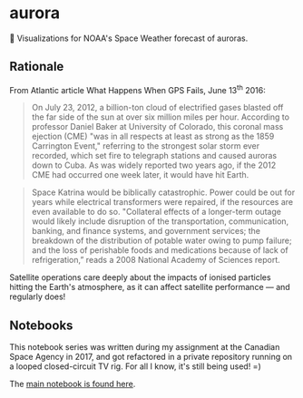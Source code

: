 # aurora
:stars: Visualizations for NOAA's Space Weather forecast of auroras.

## Rationale
From Atlantic article What Happens When GPS Fails, June 13<sup>th</sup> 2016:
>On July 23, 2012, a billion-ton cloud of electrified gases blasted off the far side of the sun at over six million miles per hour. According to professor Daniel Baker at University of Colorado, this coronal mass ejection (CME) "was in all respects at least as strong as the 1859 Carrington Event," referring to the strongest solar storm ever recorded, which set fire to telegraph stations and caused auroras down to Cuba. As was widely reported two years ago, if the 2012 CME had occurred one week later, it would have hit Earth.

>Space Katrina would be biblically catastrophic. Power could be out for years while electrical transformers were repaired, if the resources are even available to do so. "Collateral effects of a longer-term outage would likely include disruption of the transportation, communication, banking, and finance systems, and government services; the breakdown of the distribution of potable water owing to pump failure; and the loss of perishable foods and medications because of lack of refrigeration,” reads a 2008 National Academy of Sciences report.

Satellite operations care deeply about the impacts of ionised particles hitting the Earth's atmosphere, as it can affect satellite performance &mdash; and regularly does!

## Notebooks
This notebook series was written during my assignment at the Canadian Space Agency in 2017, and got refactored in a private repository running on a looped closed-circuit TV rig. For all I know, it's still being used! =)

The [main notebook is found here](notebooks/space_weather_tools.ipynb).
